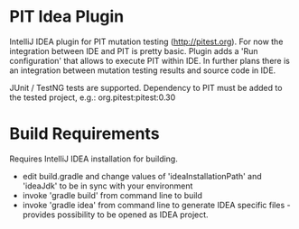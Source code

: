 
PIT Idea Plugin
===============

IntelliJ IDEA plugin for PIT mutation testing (http://pitest.org).
For now the integration between IDE and PIT is pretty basic. Plugin adds a 'Run configuration' that allows to execute PIT within IDE.
In further plans there is an integration between mutation testing results and source code in IDE.

JUnit / TestNG tests are supported.
Dependency to PIT must be added to the tested project, e.g.: org.pitest:pitest:0.30


Build Requirements
==================
Requires IntelliJ IDEA installation for building.
- edit build.gradle and change values of 'ideaInstallationPath' and 'ideaJdk' to be in sync with your environment
- invoke 'gradle build' from command line to build
- invoke 'gradle idea' from command line to generate IDEA specific files - provides possibility to be opened as IDEA project.